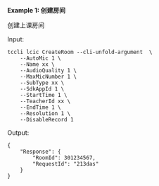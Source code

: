 **Example 1: 创建房间**

创建上课房间

Input: 

```
tccli lcic CreateRoom --cli-unfold-argument  \
    --AutoMic 1 \
    --Name xx \
    --AudioQuality 1 \
    --MaxMicNumber 1 \
    --SubType xx \
    --SdkAppId 1 \
    --StartTime 1 \
    --TeacherId xx \
    --EndTime 1 \
    --Resolution 1 \
    --DisableRecord 1
```

Output: 
```
{
    "Response": {
        "RoomId": 301234567,
        "RequestId": "213das"
    }
}
```

